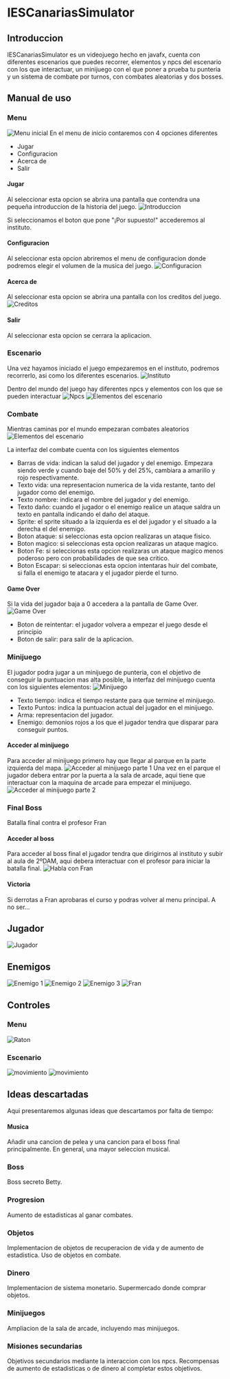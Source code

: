 # IESCanariasSimulator

## Introduccion

IESCanariasSimulator es un videojuego hecho en javafx, cuenta con diferentes escenarios que puedes recorrer, elementos y npcs del escenario con los que interactuar, un minijuego con el que poner a prueba tu punteria y un sistema de combate por turnos, con combates aleatorias y dos bosses.

## Manual de uso
### Menu
![Menu inicial](https://raw.githubusercontent.com/dam-dad/IESCanariasSimulator/main/capturas/menu.PNG)
En el menu de inicio contaremos con 4 opciones diferentes
- Jugar
- Configuracion
- Acerca de
- Salir

#### Jugar
Al seleccionar esta opcion se abrira una pantalla que contendra una pequeña introduccion de la historia del juego.
![Introduccion](https://raw.githubusercontent.com/dam-dad/IESCanariasSimulator/main/capturas/jugar.PNG)

Si seleccionamos el boton que pone "¡Por supuesto!" accederemos al instituto.

#### Configuracion
Al seleccionar esta opcion abriremos el menu de configuracion donde podremos elegir el volumen de la musica del juego.
![Configuracion](https://raw.githubusercontent.com/dam-dad/IESCanariasSimulator/main/capturas/confi.PNG)

#### Acerca de
Al seleccionar esta opcion se abrira una pantalla con los creditos del juego.
![Creditos](https://raw.githubusercontent.com/dam-dad/IESCanariasSimulator/main/capturas/Creditos.PNG)

#### Salir
Al seleccionar esta opcion se cerrara la aplicacion.

### Escenario
Una vez hayamos iniciado el juego empezaremos en el instituto, podremos recorrerlo, asi como los diferentes escenarios.
![Instituto](https://raw.githubusercontent.com/dam-dad/IESCanariasSimulator/main/capturas/instituto.PNG)

Dentro del mundo del juego hay diferentes npcs y elementos con los que se pueden interactuar
![Npcs](https://raw.githubusercontent.com/dam-dad/IESCanariasSimulator/main/capturas/npc.PNG)
![Elementos del escenario](https://raw.githubusercontent.com/dam-dad/IESCanariasSimulator/main/capturas/interactuarElementos.PNG)

### Combate
Mientras caminas por el mundo empezaran combates aleatorios
![Elementos del escenario](https://raw.githubusercontent.com/dam-dad/IESCanariasSimulator/main/capturas/combate.PNG)

La interfaz del combate cuenta con los siguientes elementos

- Barras de vida: indican la salud del jugador y del enemigo. Empezara siendo verde y cuando baje del 50% y del 25%, cambiara a amarillo y rojo respectivamente.
- Texto vida: una representacion numerica de la vida restante, tanto del jugador como del enemigo.
- Texto nombre: indicara el nombre del jugador y del enemigo.
- Texto daño: cuando el jugador o el enemigo realice un ataque saldra un texto en pantalla indicando el daño del ataque.
- Sprite: el sprite situado a la izquierda es el del jugador y el situado a la derecha el del enemigo.
- Boton ataque: si seleccionas esta opcion realizaras un ataque fisico.
- Boton magico: si seleccionas esta opcion realizaras un ataque magico.
- Boton Fe: si seleccionas esta opcion realizaras un ataque magico menos poderoso pero con probabilidades de que sea critico.
- Boton Escapar: si seleccionas esta opcion intentaras huir del combate, si falla el enemigo te atacara y el jugador pierde el turno.

#### Game Over
Si la vida del jugador baja a 0 accedera a la pantalla de Game Over.
![Game Over](https://raw.githubusercontent.com/dam-dad/IESCanariasSimulator/main/capturas/gameOver.PNG)
- Boton de reintentar: el jugador volvera a empezar el juego desde el principio
- Boton de salir: para salir de la aplicacion.


### Minijuego
El jugador podra jugar a un minijuego de punteria, con el objetivo de conseguir la puntuacion mas alta posible, la interfaz del minijuego cuenta con los siguientes elementos:
![Minijuego](https://raw.githubusercontent.com/dam-dad/IESCanariasSimulator/main/capturas/minijuego.PNG)
- Texto tiempo: indica el tiempo restante para que termine el minijuego.
- Texto Puntos: indica la puntuacion actual del jugador en el minijuego.
- Arma: representacion del jugador.
- Enemigo: demonios rojos a los que el jugador tendra que disparar para conseguir puntos.

#### Acceder al minijuego
Para acceder al minijuego primero hay que llegar al parque en la parte izquierda del mapa.
![Acceder al minijuego parte 1](https://raw.githubusercontent.com/dam-dad/IESCanariasSimulator/main/capturas/accederMinijuego1.PNG)
Una vez en el parque el jugador debera entrar por la puerta a la sala de arcade, aqui tiene que interactuar con la maquina de arcade para empezar el minijuego.
![Acceder al minijuego parte 2](https://raw.githubusercontent.com/dam-dad/IESCanariasSimulator/main/capturas/accederMinijuego2.PNG)

### Final Boss
Batalla final contra el profesor Fran

#### Acceder al boss
Para acceder al boss final el jugador tendra que dirigirnos al instituto y subir al aula de 2ºDAM, aqui debera interactuar con el profesor para iniciar la batalla final.
![Habla con Fran](https://raw.githubusercontent.com/dam-dad/IESCanariasSimulator/main/capturas/accederBossFran.PNG)

#### Victoria
Si derrotas a Fran aprobaras el curso y podras volver al menu principal.
A no ser...

## Jugador
![Jugador](https://raw.githubusercontent.com/dam-dad/IESCanariasSimulator/main/capturas/Right2_HD.png)

## Enemigos
![Enemigo 1](https://raw.githubusercontent.com/dam-dad/IESCanariasSimulator/main/capturas/Enemy1.png)
![Enemigo 2](https://raw.githubusercontent.com/dam-dad/IESCanariasSimulator/main/capturas/Enemy2.png)
![Enemigo 3](https://raw.githubusercontent.com/dam-dad/IESCanariasSimulator/main/capturas/Enemy3.png)
![Fran](https://raw.githubusercontent.com/dam-dad/IESCanariasSimulator/main/capturas/Fran.png)

## Controles
### Menu
![Raton](https://raw.githubusercontent.com/dam-dad/IESCanariasSimulator/main/capturas/raton.png)

### Escenario
![movimiento](https://raw.githubusercontent.com/dam-dad/IESCanariasSimulator/main/capturas/directional.png)
![movimiento](https://raw.githubusercontent.com/dam-dad/IESCanariasSimulator/main/capturas/wasd.png)

## Ideas descartadas
Aqui presentaremos algunas ideas que descartamos por falta de tiempo:
#### Musica
Añadir una cancion de pelea y una cancion para el boss final principalmente. En general, una mayor seleccion musical.

### Boss
Boss secreto Betty.

### Progresion
Aumento de estadisticas al ganar combates.

### Objetos
Implementacion de objetos de recuperacion de vida y de aumento de estadistica.
Uso de objetos en combate.

### Dinero
Implementacion de sistema monetario.
Supermercado donde comprar objetos.

### Minijuegos
Ampliacion de la sala de arcade, incluyendo mas minijuegos.

### Misiones secundarias
Objetivos secundarios mediante la interaccion con los npcs.
Recompensas de aumento de estadisticas o de dinero al completar estos objetivos.